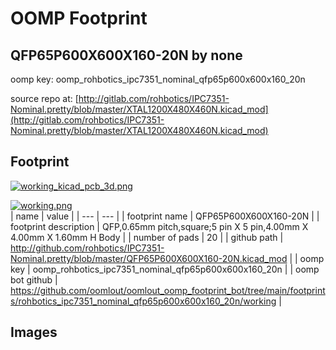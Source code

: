 # OOMP Footprint  
## QFP65P600X600X160-20N  by none  
  
oomp key: oomp_rohbotics_ipc7351_nominal_qfp65p600x600x160_20n  
  
source repo at: [http://gitlab.com/rohbotics/IPC7351-Nominal.pretty/blob/master/XTAL1200X480X460N.kicad_mod](http://gitlab.com/rohbotics/IPC7351-Nominal.pretty/blob/master/XTAL1200X480X460N.kicad_mod)  
## Footprint  
  
[![working_kicad_pcb_3d.png](working_kicad_pcb_3d_600.png)](working_kicad_pcb_3d.png)  
  
[![working.png](working_600.png)](working.png)  
| name | value | 
| --- | --- | 
| footprint name | QFP65P600X600X160-20N | 
| footprint description | QFP,0.65mm pitch,square;5 pin X 5 pin,4.00mm X 4.00mm X 1.60mm H Body | 
| number of pads | 20 | 
| github path | http://github.com/rohbotics/IPC7351-Nominal.pretty/blob/master/QFP65P600X600X160-20N.kicad_mod | 
| oomp key | oomp_rohbotics_ipc7351_nominal_qfp65p600x600x160_20n | 
| oomp bot github | https://github.com/oomlout/oomlout_oomp_footprint_bot/tree/main/footprints/rohbotics_ipc7351_nominal_qfp65p600x600x160_20n/working | 
## Images  
